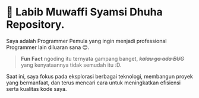 # 📌 Labib Muwaffi Syamsi Dhuha Repository.

Saya adalah Programmer Pemula yang ingin menjadi professional Programmer lain diluaran sana 😊.

> **Fun Fact** ngoding itu ternyata gampang banget, _~~kalau ga ada BUG~~_ yang kenyataannya tidak semudah itu :D.

Saat ini, saya fokus pada eksplorasi berbagai teknologi, membangun proyek yang bermanfaat, dan terus mencari cara untuk meningkatkan efisiensi serta kualitas kode saya.

